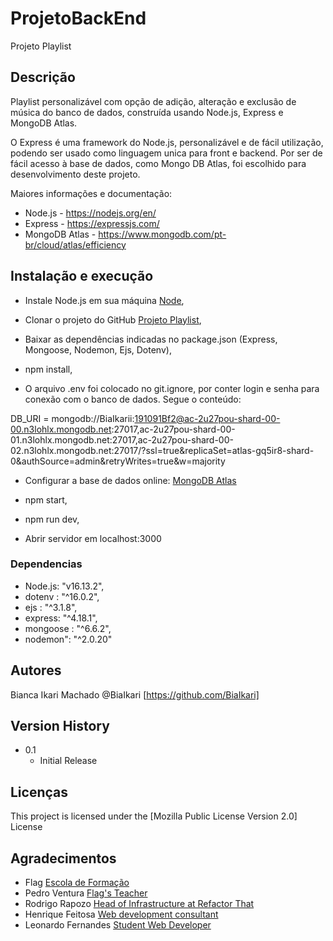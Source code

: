 # ProjetoBackEnd

Projeto Playlist

## Descrição

Playlist personalizável com opção de adição, alteração e exclusão de música do banco de dados, construída usando Node.js, Express e MongoDB Atlas. 

O Express é uma framework do Node.js, personalizável e de fácil utilização, podendo ser usado como linguagem unica para front e backend. Por ser de fácil acesso à base de dados, como Mongo DB Atlas, foi escolhido para desenvolvimento deste projeto. 

Maiores informações e documentação:

* Node.js - https://nodejs.org/en/
* Express - https://expressjs.com/
* MongoDB Atlas - https://www.mongodb.com/pt-br/cloud/atlas/efficiency



## Instalação e execução

* Instale Node.js em sua máquina [Node](https://nodejs.org/en/),

* Clonar o projeto do GitHub [Projeto Playlist](https://github.com/BiaIkari/Playlist.git),

* Baixar as dependências indicadas no package.json (Express, Mongoose, Nodemon, Ejs, Dotenv),

* npm install,

* O arquivo .env foi colocado no git.ignore, por conter login e senha para conexão com o banco de dados. Segue o conteúdo:

DB_URI = mongodb://BiaIkarii:191091Bf2@ac-2u27pou-shard-00-00.n3lohlx.mongodb.net:27017,ac-2u27pou-shard-00-01.n3lohlx.mongodb.net:27017,ac-2u27pou-shard-00-02.n3lohlx.mongodb.net:27017/?ssl=true&replicaSet=atlas-gq5ir8-shard-0&authSource=admin&retryWrites=true&w=majority

* Configurar a base de dados online:
[MongoDB Atlas](https://cloud.mongodb.com/v2/6334ab05fc6f5e0039d91d58#clusters) 

* npm start,

* npm run dev,

* Abrir servidor em localhost:3000


### Dependencias
* Node.js: "v16.13.2",
* dotenv : "^16.0.2",
* ejs : "^3.1.8",
* express: "^4.18.1",
* mongoose : "^6.6.2",
* nodemon": "^2.0.20"


## Autores

Bianca Ikari Machado
@BiaIkari [https://github.com/BiaIkari]

## Version History

* 0.1
    * Initial Release

## Licenças

This project is licensed under the [Mozilla Public License Version 2.0] License

## Agradecimentos

* Flag [Escola de Formação](https://flag.pt/)
* Pedro Ventura [Flag's Teacher](https://github.com/venturap)
* Rodrigo Rapozo [Head of Infrastructure at Refactor That](https://refactor-that.webnode.pt/)
* Henrique Feitosa [Web development consultant](https://github.com/FakeCast)
* Leonardo Fernandes [Student Web Developer](https://github.com/LeonardoCostaFernandes)